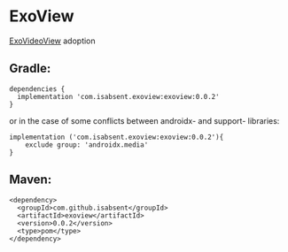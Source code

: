 # ExoView
[ExoVideoView](https://github.com/JarvanMo/ExoVideoView) adoption

## Gradle:

    dependencies {
      implementation 'com.isabsent.exoview:exoview:0.0.2'
    }
    
or in the case of some conflicts between androidx- and support- libraries:
    
    implementation ('com.isabsent.exoview:exoview:0.0.2'){
        exclude group: 'androidx.media'
    }

## Maven:

    <dependency>
      <groupId>com.github.isabsent</groupId>
      <artifactId>exoview</artifactId>
      <version>0.0.2</version>
      <type>pom</type>
    </dependency>
